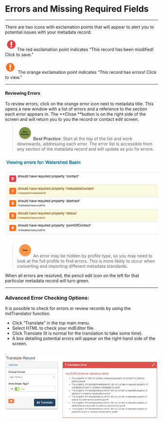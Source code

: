 # Errors and Missing Required Fields

---

There are two icons with exclamation points that will appear to alert you to potential issues with your metadata record.

![](/assets/small_red.png)The red exclamation point indicates “This record has been modified! Click to save.”

![](/assets/small_orange.png) The orange exclamation point indicates “This record has errors! Click to view.”

---

#### Reviewing Errors

To review errors, click on the orange error icon next to metadata title. This opens a new window with a list of errors and a reference to the section each error appears in. The **Close **button is on the right side of the screen and will return you to you the record or contact edit screen.

> ![](/assets/best_practice_small.png)**Best Practice**: Start at the top of the list and work downwards, addressing each error. The error list is accessible from any section of the metadata record and will update as you fix errors.

![](/assets/small_errors.png)

> ![](/assets/note_small.png)An error may be hidden by profile type, so you may need to look at the full profile to find errors.  This is more likely to occur when converting and importing different metadata standards.

When all errors are resolved, the pencil edit icon on the left for that particular metadata record will turn green.

---

### Advanced Error Checking Options:

It is possible to check for errors or review records by using the mdTranslator function.

* Click “Translate” in the top main menu. 
* Select HTML to check your mdEditor file. 
* Click Translate \(It is normal for the translation to take some time\). 
* A box detailing potential errors will appear on the right-hand side of the screen. 

.![](/assets/translate_error_window.png)

